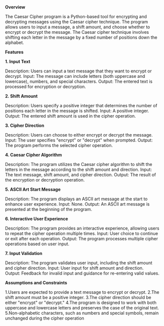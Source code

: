 ******Overview******

The Caesar Cipher program is a Python-based tool for encrypting and decrypting messages using the Caesar cipher technique. The program allows users to input a message, a shift amount, and choose whether to encrypt or decrypt the message. The Caesar cipher technique involves shifting each letter in the message by a fixed number of positions down the alphabet.

**Features**

**1. Input Text**

Description: Users can input a text message that they want to encrypt or decrypt.
Input: The message can include letters (both uppercase and lowercase), numbers, and special characters.
Output: The entered text is processed for encryption or decryption.

**2. Shift Amount**

Description: Users specify a positive integer that determines the number of positions each letter in the message is shifted.
Input: A positive integer.
Output: The entered shift amount is used in the cipher operation.

**3. Cipher Direction**

Description: Users can choose to either encrypt or decrypt the message.
Input: The user specifies "encrypt" or "decrypt" when prompted.
Output: The program performs the selected cipher operation.

**4. Caesar Cipher Algorithm**

Description: The program utilizes the Caesar cipher algorithm to shift the letters in the message according to the shift amount and direction.
Input: The text message, shift amount, and cipher direction.
Output: The result of the encryption or decryption operation.

**5. ASCII Art Start Message**

Description: The program displays an ASCII art message at the start to enhance user experience.
Input: None.
Output: An ASCII art message is presented at the beginning of the program.

**6. Interactive User Experience**

Description: The program provides an interactive experience, allowing users to repeat the cipher operation multiple times.
Input: User choice to continue or exit after each operation.
Output: The program processes multiple cipher operations based on user input.

**7. Input Validation**

Description: The program validates user input, including the shift amount and cipher direction.
Input: User input for shift amount and direction.
Output: Feedback for invalid input and guidance for re-entering valid values.

**Assumptions and Constraints**

1.Users are expected to provide a text message to encrypt or decrypt.
2.The shift amount must be a positive integer.
3.The cipher direction should be either "encrypt" or "decrypt."
4.The program is designed to work with both uppercase and lowercase letters and preserves the case of the original text.
5.Non-alphabetic characters, such as numbers and special symbols, remain unchanged during the cipher operation
